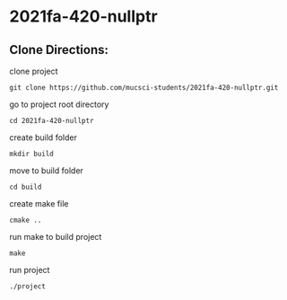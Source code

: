 # 2021fa-420-nullptr
## Clone Directions:

clone project 
```
git clone https://github.com/mucsci-students/2021fa-420-nullptr.git
```
go to project root directory 
```
cd 2021fa-420-nullptr
```
create build folder
```
mkdir build
```
move to build folder
```
cd build
````
create make file 
```
cmake ..
```
run make to build project
```
make
```
run project 
```
./project
```
